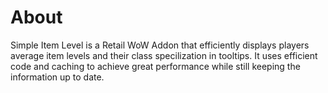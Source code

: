 # About

Simple Item Level is a Retail WoW Addon that efficiently displays players average item levels and their class specilization in tooltips. It uses efficient code and caching to achieve great performance while still keeping the information up to date.
